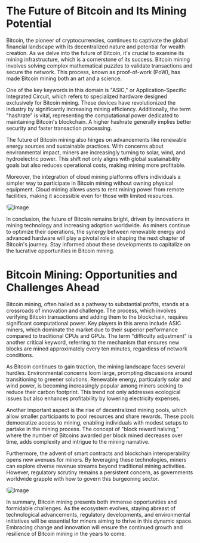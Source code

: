 # The Future of Bitcoin and Its Mining Potential

Bitcoin, the pioneer of cryptocurrencies, continues to captivate the global financial landscape with its decentralized nature and potential for wealth creation. As we delve into the future of Bitcoin, it's crucial to examine its mining infrastructure, which is a cornerstone of its success. Bitcoin mining involves solving complex mathematical puzzles to validate transactions and secure the network. This process, known as proof-of-work (PoW), has made Bitcoin mining both an art and a science.

One of the key keywords in this domain is "ASIC," or Application-Specific Integrated Circuit, which refers to specialized hardware designed exclusively for Bitcoin mining. These devices have revolutionized the industry by significantly increasing mining efficiency. Additionally, the term "hashrate" is vital, representing the computational power dedicated to maintaining Bitcoin's blockchain. A higher hashrate generally implies better security and faster transaction processing.

The future of Bitcoin mining also hinges on advancements like renewable energy sources and sustainable practices. With concerns about environmental impact, miners are increasingly turning to solar, wind, and hydroelectric power. This shift not only aligns with global sustainability goals but also reduces operational costs, making mining more profitable.

Moreover, the integration of cloud mining platforms offers individuals a simpler way to participate in Bitcoin mining without owning physical equipment. Cloud mining allows users to rent mining power from remote facilities, making it accessible even for those with limited resources. 

!![Image](https://github.com/user-attachments/assets/3be06921-4469-491d-bd37-5f14c53422b7)

In conclusion, the future of Bitcoin remains bright, driven by innovations in mining technology and increasing adoption worldwide. As miners continue to optimize their operations, the synergy between renewable energy and advanced hardware will play a pivotal role in shaping the next chapter of Bitcoin's journey. Stay informed about these developments to capitalize on the lucrative opportunities in Bitcoin mining.

# Bitcoin Mining: Opportunities and Challenges Ahead

Bitcoin mining, often hailed as a pathway to substantial profits, stands at a crossroads of innovation and challenge. The process, which involves verifying Bitcoin transactions and adding them to the blockchain, requires significant computational power. Key players in this arena include ASIC miners, which dominate the market due to their superior performance compared to traditional CPUs and GPUs. The term "difficulty adjustment" is another critical keyword, referring to the mechanism that ensures new blocks are mined approximately every ten minutes, regardless of network conditions.

As Bitcoin continues to gain traction, the mining landscape faces several hurdles. Environmental concerns loom large, prompting discussions around transitioning to greener solutions. Renewable energy, particularly solar and wind power, is becoming increasingly popular among miners seeking to reduce their carbon footprint. This trend not only addresses ecological issues but also enhances profitability by lowering electricity expenses.

Another important aspect is the rise of decentralized mining pools, which allow smaller participants to pool resources and share rewards. These pools democratize access to mining, enabling individuals with modest setups to partake in the mining process. The concept of "block reward halving," where the number of Bitcoins awarded per block mined decreases over time, adds complexity and intrigue to the mining narrative.

Furthermore, the advent of smart contracts and blockchain interoperability opens new avenues for miners. By leveraging these technologies, miners can explore diverse revenue streams beyond traditional mining activities. However, regulatory scrutiny remains a persistent concern, as governments worldwide grapple with how to govern this burgeoning sector.

!![Image](https://github.com/user-attachments/assets/3be06921-4469-491d-bd37-5f14c53422b7)

In summary, Bitcoin mining presents both immense opportunities and formidable challenges. As the ecosystem evolves, staying abreast of technological advancements, regulatory developments, and environmental initiatives will be essential for miners aiming to thrive in this dynamic space. Embracing change and innovation will ensure the continued growth and resilience of Bitcoin mining in the years to come.